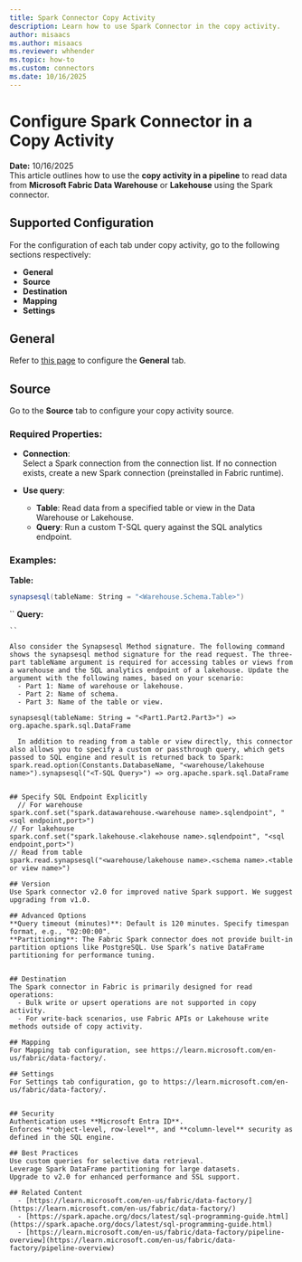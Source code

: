 ```yaml
---
title: Spark Connector Copy Activity
description: Learn how to use Spark Connector in the copy activity.
author: misaacs
ms.author: misaacs
ms.reviewer: whhender
ms.topic: how-to
ms.custom: connectors
ms.date: 10/16/2025
---
```


# Configure Spark Connector in a Copy Activity

**Date:** 10/16/2025  
This article outlines how to use the **copy activity in a pipeline** to read data from **Microsoft Fabric Data Warehouse** or **Lakehouse** using the Spark connector.

## Supported Configuration

For the configuration of each tab under copy activity, go to the following sections respectively:

- **General**
- **Source**
- **Destination**
- **Mapping**
- **Settings**

## General

Refer to [this page](pipeline-overview.md) to configure the **General** tab.


## Source

Go to the **Source** tab to configure your copy activity source.

### Required Properties:

- **Connection**:  
  Select a Spark connection from the connection list. If no connection exists, create a new Spark connection (preinstalled in Fabric runtime).

- **Use query**:  
  - **Table**: Read data from a specified table or view in the Data Warehouse or Lakehouse.  
  - **Query**: Run a custom T-SQL query against the SQL analytics endpoint.

### Examples:

**Table:**
```scala
synapsesql(tableName: String = "<Warehouse.Schema.Table>")
```

``
**Query:**
```spark.read.option(Constants.DatabaseName, "<warehouse>").synapsesql("<T-SQL Query>")
``

Also consider the Synapsesql Method signature. The following command shows the synapsesql method signature for the read request. The three-part tableName argument is required for accessing tables or views from a warehouse and the SQL analytics endpoint of a lakehouse. Update the argument with the following names, based on your scenario:
  - Part 1: Name of warehouse or lakehouse.
  - Part 2: Name of schema.
  - Part 3: Name of the table or view.

synapsesql(tableName: String = "<Part1.Part2.Part3>") => org.apache.spark.sql.DataFrame

  In addition to reading from a table or view directly, this connector also allows you to specify a custom or passthrough query, which gets passed to SQL engine and result is returned back to Spark:
spark.read.option(Constants.DatabaseName, "<warehouse/lakehouse name>").synapsesql("<T-SQL Query>") => org.apache.spark.sql.DataFrame


## Specify SQL Endpoint Explicitly 
  // For warehouse
spark.conf.set("spark.datawarehouse.<warehouse name>.sqlendpoint", "<sql endpoint,port>")
// For lakehouse
spark.conf.set("spark.lakehouse.<lakehouse name>.sqlendpoint", "<sql endpoint,port>")
// Read from table
spark.read.synapsesql("<warehouse/lakehouse name>.<schema name>.<table or view name>")

## Version 
Use Spark connector v2.0 for improved native Spark support. We suggest upgrading from v1.0.

## Advanced Options 
**Query timeout (minutes)**: Default is 120 minutes. Specify timespan format, e.g., "02:00:00".
**Partitioning**: The Fabric Spark connector does not provide built-in partition options like PostgreSQL. Use Spark’s native DataFrame partitioning for performance tuning.


## Destination 
The Spark connector in Fabric is primarily designed for read operations:
  - Bulk write or upsert operations are not supported in copy activity.
  - For write-back scenarios, use Fabric APIs or Lakehouse write methods outside of copy activity.

## Mapping
For Mapping tab configuration, see https://learn.microsoft.com/en-us/fabric/data-factory/.

## Settings
For Settings tab configuration, go to https://learn.microsoft.com/en-us/fabric/data-factory/.


## Security
Authentication uses **Microsoft Entra ID**.
Enforces **object-level, row-level**, and **column-level** security as defined in the SQL engine.

## Best Practices
Use custom queries for selective data retrieval.
Leverage Spark DataFrame partitioning for large datasets.
Upgrade to v2.0 for enhanced performance and SSL support.

## Related Content 
  - [https://learn.microsoft.com/en-us/fabric/data-factory/](https://learn.microsoft.com/en-us/fabric/data-factory/)
  - [https://spark.apache.org/docs/latest/sql-programming-guide.html](https://spark.apache.org/docs/latest/sql-programming-guide.html)
  - [https://learn.microsoft.com/en-us/fabric/data-factory/pipeline-overview](https://learn.microsoft.com/en-us/fabric/data-factory/pipeline-overview)
